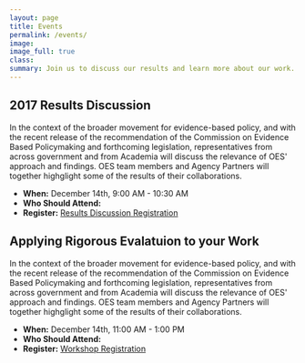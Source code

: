 ```yaml
---
layout: page
title: Events
permalink: /events/
image:
image_full: true
class:
summary: Join us to discuss our results and learn more about our work. 
---
```

## 2017 Results Discussion 

In the context of the broader movement for evidence-based policy, and with the recent release of the recommendation of the Commission on Evidence Based Policymaking and forthcoming legislation, representatives from across government and from Academia will discuss the relevance of OES' approach and findings. OES team members and Agency Partners will together highglight some of the results of their collaborations. 
- <b>When:</b> December 14th, 9:00 AM - 10:30 AM
- <b>Who Should Attend:</b> 
- <b>Register:</b> <a href="https://docs.google.com/forms/d/e/1FAIpQLSdS9_MD-Yzl8t_6VWWqQlDAou4dITJxU7TZPJ65nNtNNCFy2Q/viewform?usp=sf_link">Results Discussion Registration</a>

## Applying Rigorous Evalatuion to your Work

In the context of the broader movement for evidence-based policy, and with the recent release of the recommendation of the Commission on Evidence Based Policymaking and forthcoming legislation, representatives from across government and from Academia will discuss the relevance of OES' approach and findings. OES team members and Agency Partners will together highglight some of the results of their collaborations. 
- <b>When:</b> December 14th, 11:00 AM - 1:00 PM
- <b>Who Should Attend:</b> 
- <b>Register:</b> <a href="https://docs.google.com/forms/d/e/1FAIpQLSeltf1bl5UGYukUgixzwbTy49CPuqT9_aubQr23FAhxXuyqcQ/viewform?usp=sf_link">Workshop Registration</a>
